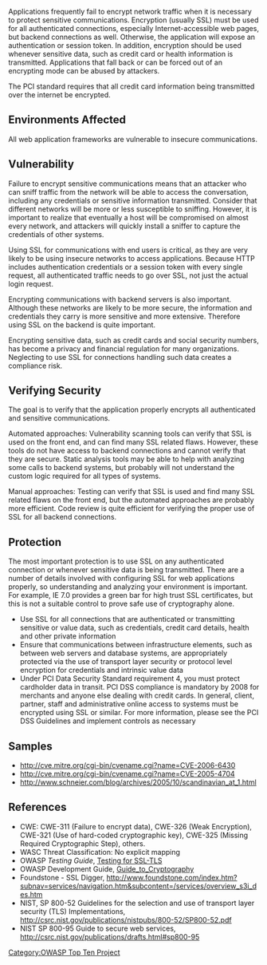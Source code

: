 Applications frequently fail to encrypt network traffic when it is
necessary to protect sensitive communications. Encryption (usually SSL)
must be used for all authenticated connections, especially
Internet-accessible web pages, but backend connections as well.
Otherwise, the application will expose an authentication or session
token. In addition, encryption should be used whenever sensitive data,
such as credit card or health information is transmitted. Applications
that fall back or can be forced out of an encrypting mode can be abused
by attackers.

The PCI standard requires that all credit card information being
transmitted over the internet be encrypted.

## Environments Affected

All web application frameworks are vulnerable to insecure
communications.

## Vulnerability

Failure to encrypt sensitive communications means that an attacker who
can sniff traffic from the network will be able to access the
conversation, including any credentials or sensitive information
transmitted. Consider that different networks will be more or less
susceptible to sniffing. However, it is important to realize that
eventually a host will be compromised on almost every network, and
attackers will quickly install a sniffer to capture the credentials of
other systems.

Using SSL for communications with end users is critical, as they are
very likely to be using insecure networks to access applications.
Because HTTP includes authentication credentials or a session token with
every single request, all authenticated traffic needs to go over SSL,
not just the actual login request.

Encrypting communications with backend servers is also important.
Although these networks are likely to be more secure, the information
and credentials they carry is more sensitive and more extensive.
Therefore using SSL on the backend is quite important.

Encrypting sensitive data, such as credit cards and social security
numbers, has become a privacy and financial regulation for many
organizations. Neglecting to use SSL for connections handling such data
creates a compliance risk.

## Verifying Security

The goal is to verify that the application properly encrypts all
authenticated and sensitive communications.

Automated approaches: Vulnerability scanning tools can verify that SSL
is used on the front end, and can find many SSL related flaws. However,
these tools do not have access to backend connections and cannot verify
that they are secure. Static analysis tools may be able to help with
analyzing some calls to backend systems, but probably will not
understand the custom logic required for all types of systems.

Manual approaches: Testing can verify that SSL is used and find many SSL
related flaws on the front end, but the automated approaches are
probably more efficient. Code review is quite efficient for verifying
the proper use of SSL for all backend connections.

## Protection

The most important protection is to use SSL on any authenticated
connection or whenever sensitive data is being transmitted. There are a
number of details involved with configuring SSL for web applications
properly, so understanding and analyzing your environment is important.
For example, IE 7.0 provides a green bar for high trust SSL
certificates, but this is not a suitable control to prove safe use of
cryptography alone.

  - Use SSL for all connections that are authenticated or transmitting
    sensitive or value data, such as credentials, credit card details,
    health and other private information
  - Ensure that communications between infrastructure elements, such as
    between web servers and database systems, are appropriately
    protected via the use of transport layer security or protocol level
    encryption for credentials and intrinsic value data
  - Under PCI Data Security Standard requirement 4, you must protect
    cardholder data in transit. PCI DSS compliance is mandatory by 2008
    for merchants and anyone else dealing with credit cards. In general,
    client, partner, staff and administrative online access to systems
    must be encrypted using SSL or similar. For more information, please
    see the PCI DSS Guidelines and implement controls as necessary

## Samples

  - <http://cve.mitre.org/cgi-bin/cvename.cgi?name=CVE-2006-6430>
  - <http://cve.mitre.org/cgi-bin/cvename.cgi?name=CVE-2005-4704>
  - <http://www.schneier.com/blog/archives/2005/10/scandinavian_at_1.html>

## References

  - CWE: CWE-311 (Failure to encrypt data), CWE-326 (Weak Encryption),
    CWE-321 (Use of hard-coded cryptographic key), CWE-325 (Missing
    Required Cryptographic Step), others.
  - WASC Threat Classification: No explicit mapping
  - OWASP *Testing Guide*, [Testing for
    SSL-TLS](Testing_for_SSL-TLS_\(OWASP-CM-001\) "wikilink")
  - OWASP Development Guide,
    [Guide_to_Cryptography](Guide_to_Cryptography "wikilink")
  - Foundstone - SSL Digger,
    <http://www.foundstone.com/index.htm?subnav=services/navigation.htm&subcontent=/services/overview_s3i_des.htm>
  - NIST, SP 800-52 Guidelines for the selection and use of transport
    layer security (TLS) Implementations,
    <http://csrc.nist.gov/publications/nistpubs/800-52/SP800-52.pdf>
  - NIST SP 800-95 Guide to secure web services,
    [<http://csrc.nist.gov/publications/drafts.html#sp800-95>](http://csrc.nist.gov/publications/drafts.html)

[Category:OWASP Top Ten
Project](Category:OWASP_Top_Ten_Project "wikilink")